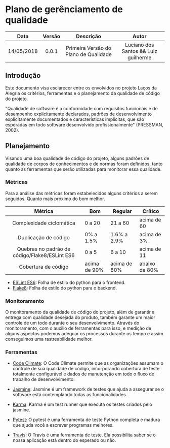 # Plano de gerênciamento de qualidade 

| Data | Versão | Descrição | Autor |
|:----:|:------:|:---------:|:-----:|
|14/05/2018|0.0.1|Primeira Versão do Plano de Qualidade|Luciano dos Santos && Luiz guilherme|

## Introdução

Este documento visa esclarecer entre os envolvidos no projeto Laços da Alegria os critérios, ferramentas e o planejamento da qualidade de código do projeto.

"Qualidade de software é a conformidade com requisitos funcionais e de desempenho explicitamente declarados, padrões de desenvolvimento explicitamente documentados e características implícitas, que são esperadas em todo software desenvolvido profissionalmente" (PRESSMAN, 2002).

## Planejamento

Visando uma boa qualidade de código do projeto, alguns padrões de qualidade de corpos de conhecimentos e de normas foram definidos, tanto quanto as ferramentas que serão utilizadas para monitorar essa qualidade. 

### Métricas

Para a análise das métricas foram estabelecidos alguns critérios a serem seguidos. Quanto mais próximo do bom melhor.

|Métrica|Bom|Regular|Crítico|
|:-----:|---|-------|-------|
| Complexidade ciclomática | 0 a 20 | 21 a 60 | acima de 60 |
| Duplicação de código | 0% a 1.5% | 1.6% a 2.9% | acima de 3%|
| Quebras no padrão de código/Flake8/ESLint ES6 | 0 a 5 | 6 a 10 | acima de 11 |
| Cobertura de código	| acima de 90% | acima de 80% | abaixo de 80% |

* [ESLint ES6](https://eslint.org/docs/user-guide/configuring): Folha de estilo do python para o frontend.
* [Flake8](http://flake8.pycqa.org/en/latest/): Folha de estilo do python para o backend.


### Monitoramento

O monitoramento da qualidade de código do projeto, além de garantir a entrega com qualidade desejada do produto, também garante um maior controle de um todo durante o seu desenvolvimento. Através do monitoramento, com o auxilio de ferramentas para isso, e medição de alguns aspectos podemos adequar os processos durante os tempo e assim conseguimos uma rastreabilidade melhor.

### Ferramentas

* [Code Climate](https://codeclimate.com/): O Code Climate permite que as organizações assumam o controle de sua qualidade de código, incorporando cobertura de teste totalmente configurável e dados de manutenção em todo o fluxo de trabalho de desenvolvimento.

* [Jasmine](https://www.npmjs.com/package/karma-jasmine): Jasmine é um framework de testes que ajuda a assegurar se o software está contemplando todas as funcionalidades.

* [Karma](https://www.npmjs.com/package/karma-jasmine): Karma é um test runner que executa os testes criados pelo jasmine.

* [Pytest](https://docs.pytest.org/en/latest/): O pytest é uma ferramenta de teste Python completa e madura que ajuda você a escrever programas melhores.

* [Travis](https://travis-ci.org/): O Travis é uma ferramenta de teste. Ela possibilita saber se o nossa aplicação está dentro do esperado ou não. 



